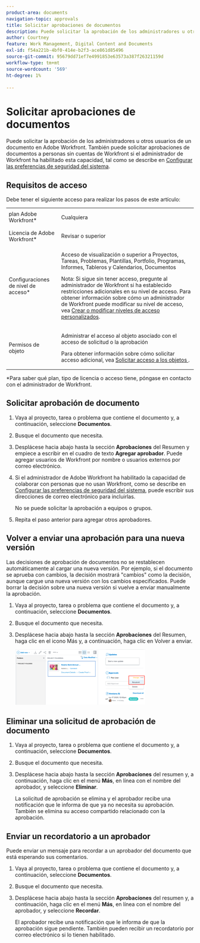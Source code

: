 ```yaml
---
product-area: documents
navigation-topic: approvals
title: Solicitar aprobaciones de documentos
description: Puede solicitar la aprobación de los administradores u otros usuarios de un documento en Adobe Workfront. También puede solicitar aprobaciones de documentos a usuarios sin cuentas de Workfront si el administrador de Workfront ha habilitado esta capacidad, tal como se describe en Configuración de las preferencias de seguridad del sistema.
author: Courtney
feature: Work Management, Digital Content and Documents
exl-id: f54a221b-4bf0-414e-b2f3-ace861d85496
source-git-commit: 95679dd71ef7e4991853e63573a387f26321159d
workflow-type: tm+mt
source-wordcount: '569'
ht-degree: 1%

---
```


# Solicitar aprobaciones de documentos

Puede solicitar la aprobación de los administradores u otros usuarios de un documento en Adobe Workfront. También puede solicitar aprobaciones de documentos a personas sin cuentas de Workfront si el administrador de Workfront ha habilitado esta capacidad, tal como se describe en [Configurar las preferencias de seguridad del sistema](../../administration-and-setup/manage-workfront/security/configure-security-preferences.md).

## Requisitos de acceso

Debe tener el siguiente acceso para realizar los pasos de este artículo:

<table style="table-layout:auto"> 
 <col> 
 <col> 
 <tbody> 
  <tr> 
   <td role="rowheader">plan Adobe Workfront*</td> 
   <td> <p>Cualquiera</p> </td> 
  </tr> 
  <tr> 
   <td role="rowheader">Licencia de Adobe Workfront*</td> 
   <td> <p>Revisar o superior</p> </td> 
  </tr> 
  <tr> 
   <td role="rowheader">Configuraciones de nivel de acceso*</td> 
   <td> <p>Acceso de visualización o superior a Proyectos, Tareas, Problemas, Plantillas, Portfolio, Programas, Informes, Tableros y Calendarios, Documentos</p> <p>Nota: Si sigue sin tener acceso, pregunte al administrador de Workfront si ha establecido restricciones adicionales en su nivel de acceso. Para obtener información sobre cómo un administrador de Workfront puede modificar su nivel de acceso, vea <a href="../../administration-and-setup/add-users/configure-and-grant-access/create-modify-access-levels.md" class="MCXref xref">Crear o modificar niveles de acceso personalizados</a>.</p> </td> 
  </tr> 
  <tr> 
   <td role="rowheader">Permisos de objeto</td> 
   <td> <p>Administrar el acceso al objeto asociado con el acceso de solicitud o la aprobación </p> <p>Para obtener información sobre cómo solicitar acceso adicional, vea <a href="../../workfront-basics/grant-and-request-access-to-objects/request-access.md" class="MCXref xref">Solicitar acceso a los objetos </a>.</p> </td> 
  </tr> 
 </tbody> 
</table>

&#42;Para saber qué plan, tipo de licencia o acceso tiene, póngase en contacto con el administrador de Workfront.

## Solicitar aprobación de documento

1. Vaya al proyecto, tarea o problema que contiene el documento y, a continuación, seleccione **Documentos**.
1. Busque el documento que necesita.

1. Desplácese hacia abajo hasta la sección **Aprobaciones** del Resumen y empiece a escribir en el cuadro de texto **Agregar aprobador**. Puede agregar usuarios de Workfront por nombre o usuarios externos por correo electrónico.

1. Si el administrador de Adobe Workfront ha habilitado la capacidad de colaborar con personas que no usan Workfront, como se describe en [Configurar las preferencias de seguridad del sistema](../../administration-and-setup/manage-workfront/security/configure-security-preferences.md), puede escribir sus direcciones de correo electrónico para incluirlas.

   No se puede solicitar la aprobación a equipos o grupos.

1. Repita el paso anterior para agregar otros aprobadores.

## Volver a enviar una aprobación para una nueva versión

Las decisiones de aprobación de documentos no se restablecen automáticamente al cargar una nueva versión. Por ejemplo, si el documento se aprueba con cambios, la decisión mostrará &quot;cambios&quot; como la decisión, aunque cargue una nueva versión con los cambios especificados. Puede borrar la decisión sobre una nueva versión si vuelve a enviar manualmente la aprobación.

1. Vaya al proyecto, tarea o problema que contiene el documento y, a continuación, seleccione **Documentos**.
1. Busque el documento que necesita.

1. Desplácese hacia abajo hasta la sección **Aprobaciones** del Resumen, haga clic en el icono Más y, a continuación, haga clic en Volver a enviar.

   ![](assets/nwe-resubmit-approval-350x149.png)

## Eliminar una solicitud de aprobación de documento

1. Vaya al proyecto, tarea o problema que contiene el documento y, a continuación, seleccione **Documentos**.
1. Busque el documento que necesita.

1. Desplácese hacia abajo hasta la sección **Aprobaciones** del resumen y, a continuación, haga clic en el menú **Más**, en línea con el nombre del aprobador, y seleccione **Eliminar**.

   La solicitud de aprobación se elimina y el aprobador recibe una notificación que le informa de que ya no necesita su aprobación. También se elimina su acceso compartido relacionado con la aprobación.

## Enviar un recordatorio a un aprobador

Puede enviar un mensaje para recordar a un aprobador del documento que está esperando sus comentarios.

1. Vaya al proyecto, tarea o problema que contiene el documento y, a continuación, seleccione **Documentos**.
1. Busque el documento que necesita.

1. Desplácese hacia abajo hasta la sección **Aprobaciones** del resumen y, a continuación, haga clic en el menú **Más**, en línea con el nombre del aprobador, y seleccione **Recordar**.

   El aprobador recibe una notificación que le informa de que la aprobación sigue pendiente. También pueden recibir un recordatorio por correo electrónico si lo tienen habilitado.
